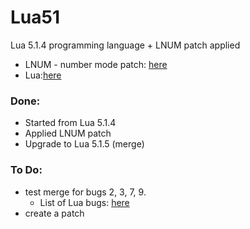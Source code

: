 Lua51
=====

Lua 5.1.4 programming language + LNUM patch applied
- LNUM - number mode patch: [here](http://lua-users.org/wiki/LuaPowerPatches)
- Lua:[here](http://www.lua.org/)

### Done:
- Started from Lua 5.1.4
- Applied LNUM patch
- Upgrade to Lua 5.1.5 (merge) 

### To Do:
- test merge for bugs 2, 3, 7, 9. 
  * List of Lua bugs: [here](http://www.lua.org/bugs.html#5.1.4)
- create a patch